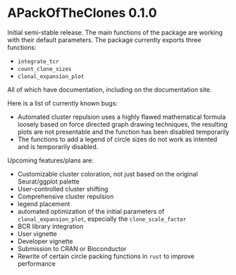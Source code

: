 # APackOfTheClones 0.1.0 
Initial semi-stable release. The main functions of the package are working with their default parameters. The package currently exports three functions:
* `integrate_tcr`
* `count_clone_sizes`
* `clonal_expansion_plot`

All of which have documentation, including on the documentation site.

Here is a list of currently known bugs:
* Automated cluster repulsion uses a highly flawed mathematical formula loosely based on force directed graph drawing techniques, the resulting plots are not presentable and the function has been disabled temporarily
* The functions to add a legend of circle sizes do not work as intented and is temporarily disabled.

Upcoming features/plans are:
* Customizable cluster coloration, not just based on the original Seurat/ggplot palette
* User-controlled cluster shifting
* Comprehensive cluster repulsion
* legend placement
* automated optimization of the initial parameters of `clonal_expansion_plot`, especially the `clone_scale_factor`
* BCR library integration
* User vignette
* Developer vignette
* Submission to CRAN or Bioconductor
* Rewrite of certain circle packing functions in `rust` to improve performance